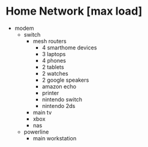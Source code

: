 # Home Network [max load]

- modem
  - switch
    - mesh routers
      - 4 smarthome devices
      - 3 laptops
      - 4 phones
      - 2 tablets
      - 2 watches
      - 2 google speakers
      - amazon echo
      - printer
      - nintendo switch
      - nintendo 2ds
    - main tv
    - xbox
    - nas
  - powerline
    - main workstation
    
